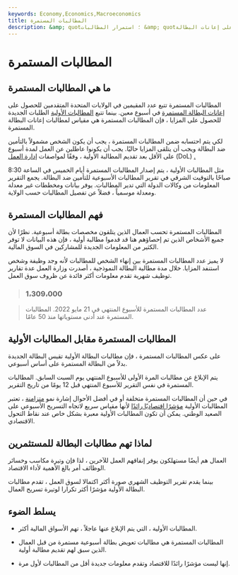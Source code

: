 ```yaml
---
keywords: Economy,Economics,Macroeconomics
title: المطالبات المستمرة
description: &amp; quot؛ استمرار المطالبات &amp; quot؛ يشير إلى عدد الأشخاص الذين قدموا بالفعل مطالبة أولية وما زالوا يتقدمون للحصول على إعانات البطالة.
---
```


# المطالبات المستمرة
## ما هي المطالبات المستمرة

المطالبات المستمرة تتبع عدد المقيمين في الولايات المتحدة المتقدمين للحصول على [إعانات البطالة المستمرة](/unemployment-insurance) في أسبوع معين. بينما تتبع [المطالبات الأولية](/initialclaims) الطلبات الجديدة للحصول على المزايا ، فإن المطالبات المستمرة هي مقياس لمطالبات إعانات البطالة المستمرة.

لكي يتم احتسابه ضمن المطالبات المستمرة ، يجب أن يكون الشخص مشمولاً بالتأمين ضد البطالة ويجب أن يتلقى المزايا حاليًا. يجب أن يكونوا عاطلين عن العمل لمدة أسبوع على الأقل بعد تقديم المطالبة الأولية ، وفقًا لمواصفات [إدارة العمل](/dol) (DoL) [.](/dol)

مثل المطالبات الأولية ، يتم إصدار المطالبات المستمرة أيام الخميس في الساعة 8:30 صباحًا بالتوقيت الشرقي في تقرير المطالبات الأسبوعية للتأمين ضد البطالة. يجمع التقرير المعلومات من وكالات الدولة التي تدير المطالبات. يوفر بيانات ومخططات غير معدلة ومعدلة موسمياً ، فضلاً عن تفصيل المطالبات حسب الولاية.

## فهم المطالبات المستمرة

المطالبات المستمرة تحسب العمال الذين يتلقون مخصصات بطالة أسبوعية. نظرًا لأن جميع الأشخاص الذين تم إحصاؤهم هنا قد قدموا مطالبة أولية ، فإن هذه البيانات لا توفر الكثير من المعلومات الجديدة للمشاركين في السوق المالية.

لا يميز عدد المطالبات المستمرة بين إنهاء الشخص للمطالبات لأنه وجد وظيفة وشخص استنفد المزايا. خلال مدة مطالبة البطالة النموذجية ، أصدرت وزارة العمل عدة تقارير توظيف شهرية تقدم معلومات أكثر فائدة عن ظروف سوق العمل.

> ### 1،309،000

> عدد المطالبات المستمرة للأسبوع المنتهي في 21 مايو 2022. المطالبات المستمرة عند أدنى مستوياتها منذ 50 عامًا.

>

## المطالبات المستمرة مقابل المطالبات الأولية

على عكس المطالبات المستمرة ، فإن مطالبات البطالة الأولية تقيس البطالة الجديدة بدلاً من البطالة المستمرة على أساس أسبوعي.

يتم الإبلاغ عن مطالبات المرة الأولى للأسبوع المنتهي يوم السبت السابق. المطالبات المستمرة في نفس التقرير للأسبوع المنتهي قبل 12 يومًا من تاريخ التقرير.

في حين أن المطالبات المستمرة متخلفة أو في أفضل الأحوال إشارة نمو [متزامنة](/coincidentindicator) ، تعتبر المطالبات الأولية [مؤشرًا اقتصاديًا رائدًا](/leadingindicator) لأنها مقياس سريع لاتجاه التسريح الأسبوعي على الصعيد الوطني. يمكن أن تكون المطالبات الأولية معبرة بشكل خاص عند نقاط التحول الاقتصادي.

## لماذا تهم مطالبات البطالة للمستثمرين

العمال هم أيضًا مستهلكون يوفر إنفاقهم العمل للآخرين ، لذا فإن وتيرة مكاسب وخسائر الوظائف أمر بالغ الأهمية لأداء الاقتصاد.

بينما يقدم تقرير التوظيف الشهري صورة أكثر اكتمالا لسوق العمل ، تقدم مطالبات البطالة الأولية مؤشرًا أكثر تكرارا لوتيرة تسريح العمال.

## يسلط الضوء

- المطالبات الأولية ، التي يتم الإبلاغ عنها عاجلاً ، تهم الأسواق المالية أكثر.

- المطالبات المستمرة هي مطالبات تعويض بطالة أسبوعية مستمرة من قبل العمال الذين سبق لهم تقديم مطالبة أولية.

- إنها ليست مؤشرًا رائدًا للاقتصاد وتقدم معلومات جديدة أقل من المطالبات لأول مرة.

